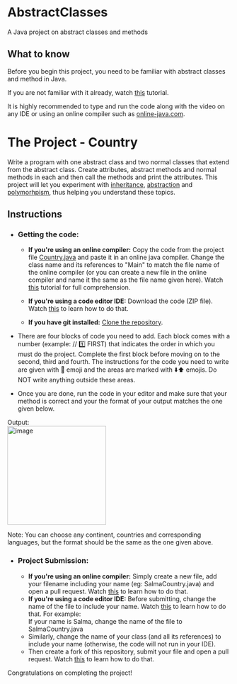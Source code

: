 # AbstractClasses
A Java project on abstract classes and methods

## What to know
Before you begin this project, you need to be familiar with abstract classes and method in Java.
  
If you are not familiar with it already, watch [this](https://www.youtube.com/watch?v=HvPlEJ3LHgE) tutorial. 
  
It is highly recommended to type and run the code along with the video on any IDE or using an online compiler such as [online-java.com](https://www.online-java.com/online_java_compiler).  

# The Project - Country
Write a program with one abstract class and two normal classes that extend from the abstract class. Create attributes, abstract methods and normal methods in each and then call the methods and print the attributes. This project will let you experiment with [inheritance](https://www.w3schools.com/java/java_inheritance.asp), [abstraction](https://www.w3schools.com/java/java_abstract.asp) and [polymorhpism](https://www.w3schools.com/java/java_polymorphism.asp), thus helping you understand these topics.

## Instructions 
- ### Getting the code:  
  - **If you're using an online compiler:** Copy the code from the project file [Country.java](https://github.com/Github-Amity/JavaBasics1/blob/main/BMICalculator.java) and paste it in an online java compiler. Change the class name and its references to "Main" to match the file name of the online compiler (or you can create a new file in the online compiler and name it the same as the file name given here).  Watch [this](https://youtu.be/xgyo7UsfKZo) tutorial for full comprehension.

  - **If you're using a code editor IDE:** Download the code (ZIP file). Watch [this](https://screenrec.com/share/oM6FZ9VsIW) to learn how to do that.  

  - **If you have git installed:** [Clone the repository](https://screenrec.com/share/mYGUsDTH9F).

- There are four blocks of code you need to add. Each block comes with a number (example: // 1️⃣ FIRST) that indicates the order in which you must do the project. Complete the first block before moving on to the second, third and fourth. The instructions for the code you need to write are given with 🔴 emoji and the areas are marked with ⬇️⬆️ emojis. Do NOT write anything outside these areas. 
- Once you are done, run the code in your editor and make sure that your method is correct and your the format of your output matches the one given below.

Output:  
<img width="223" alt="image" src="https://user-images.githubusercontent.com/85291498/203059316-5c7a8f5b-5555-4dea-8bfa-1ee624bb0875.png">  

Note: You can choose any continent, countries and corresponding languages, but the format should be the same as the one given above.

- ### Project Submission:
  - **If you're using an online compiler:** Simply create a new file, add your filename including your name (eg: SalmaCountry.java) and open a pull request. Watch [this](https://youtu.be/xgyo7UsfKZo?t=118) to learn how to do that.  
  - **If you're using a code editor IDE:** Before submitting, change the name of the file to include your name. Watch [this](https://youtu.be/vC_O2OgU178?t=128) to learn how to do that.
For example:  
If your name is Salma, change the name of the file to SalmaCountry.java  
  - Similarly, change the name of your class (and all its references) to include your name (otherwise, the code will not run in your IDE).  
  - Then create a fork of this repository, submit your file and open a pull request. Watch [this](https://screenrec.com/share/FmnKtd61DW) to learn how to do that.


Congratulations on completing the project!
